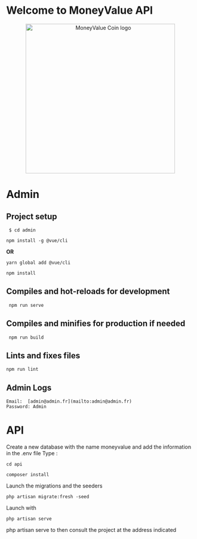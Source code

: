# **Welcome to MoneyValue API**

<p align="center"><a href="#" target="_blank"><img src="https://cdn4.iconfinder.com/data/icons/world-currency-2/512/USD-512.png" width="400" alt="MoneyValue Coin logo"></a></p>

# **Admin**

## Project setup
```
 $ cd admin 
```
```
npm install -g @vue/cli 
```
**OR**
```
yarn global add @vue/cli 
```
```
npm install 
```
## Compiles and hot-reloads for development
```
 npm run serve 
```
## Compiles and minifies for production if needed
```
 npm run build 
```
## Lints and fixes files

 ```
 npm run lint 
 ```

## Admin Logs
```
Email:  [admin@admin.fr](mailto:admin@admin.fr)  
Password: Admin
```

# **API**

Create a new database with the name moneyvalue and add the information in the .env file 
 Type : 
  ```
 cd api
 ```
 ```
 composer install
 ```
 Launch the migrations and the seeders
  ```
  php artisan migrate:fresh -seed
 ```
Launch with 
   ```
   php artisan serve
  ```
php artisan serve to then consult the project at the address indicated
